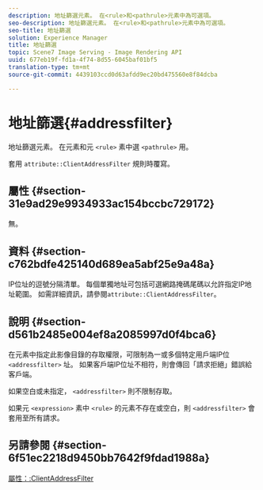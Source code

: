 ```yaml
---
description: 地址篩選元素。 在<rule>和<pathrule>元素中為可選項。
seo-description: 地址篩選元素。 在<rule>和<pathrule>元素中為可選項。
seo-title: 地址篩選
solution: Experience Manager
title: 地址篩選
topic: Scene7 Image Serving - Image Rendering API
uuid: 677eb19f-fd1a-4f74-8d55-6045baf01bf5
translation-type: tm+mt
source-git-commit: 4439103ccd0d63afdd9ec20bd475560e8f84dcba

---
```



# 地址篩選{#addressfilter}

地址篩選元素。 在元素和元 `<rule>` 素中選 `<pathrule>` 用。

套用 `attribute::ClientAddressFilter` 規則時覆寫。

## 屬性 {#section-31e9ad29e9934933ac154bccbc729172}

無。

## 資料 {#section-c762bdfe425140d689ea5abf25e9a48a}

IP位址的逗號分隔清單。 每個單獨地址可包括可選網路掩碼尾碼以允許指定IP地址範圍。 如需詳細資訊，請參閱`attribute::ClientAddressFilter`。

## 說明 {#section-d561b2485e004ef8a2085997d0f4bca6}

在元素中指定此影像目錄的存取權限，可限制為一或多個特定用戶端IP位 `<addressfilter>` 址。 如果客戶端IP位址不相符，則會傳回「請求拒絕」錯誤給客戶端。

如果空白或未指定， `<addressfilter>` 則不限制存取。

如果元 `<expression>` 素中 `<rule>` 的元素不存在或空白，則 `<addressfilter>` 會套用至所有請求。

## 另請參閱 {#section-6f51ec2218d9450bb7642f9fdad1988a}

[屬性：:ClientAddressFilter](../../../../../is-api/image-catalog/image-serving-api-ref/c-image-catalog-reference/c-attributes-reference/r-clientaddressfilter.md#reference-7000c1f77b134462a1f06b733f29ba68)
